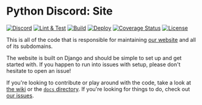 # Python Discord: Site

[![Discord][12]][13]
[![Lint & Test][1]][2]
[![Build][3]][4]
[![Deploy][5]][6]
[![Coverage Status][7]][8]
[![License](https://img.shields.io/badge/license-MIT-green)](LICENSE)

This is all of the code that is responsible for maintaining [our website][9] and all of its subdomains.

The website is built on Django and should be simple to set up and get started with.
If you happen to run into issues with setup, please don't hesitate to open an issue!

If you're looking to contribute or play around with the code, take a look at [the wiki][10] or the [`docs` directory](docs). If you're looking for things to do, check out [our issues][11].

[1]: https://github.com/python-discord/site/workflows/Lint%20&%20Test/badge.svg?branch=main
[2]: https://github.com/python-discord/site/actions?query=workflow%3A%22Lint+%26+Test%22+branch%3Amain
[3]: https://github.com/python-discord/site/workflows/Build/badge.svg?branch=main
[4]: https://github.com/python-discord/site/actions?query=workflow%3A%22Build%22+branch%3Amain
[5]: https://github.com/python-discord/site/workflows/Deploy/badge.svg?branch=main
[6]: https://github.com/python-discord/site/actions?query=workflow%3A%22Deploy%22+branch%3Amain
[7]: https://coveralls.io/repos/github/python-discord/site/badge.svg?branch=main
[8]: https://coveralls.io/github/python-discord/site?branch=main
[9]: https://pythondiscord.com
[10]: https://pythondiscord.com/pages/contributing/site/
[11]: https://github.com/python-discord/site/issues
[12]: https://raw.githubusercontent.com/python-discord/branding/main/logos/badge/badge_github.svg
[13]: https://discord.gg/python
